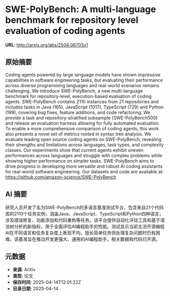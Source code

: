 # SWE-PolyBench: A multi-language benchmark for repository level evaluation of coding agents

**URL**: http://arxiv.org/abs/2504.08703v1

## 原始摘要

Coding agents powered by large language models have shown impressive
capabilities in software engineering tasks, but evaluating their performance
across diverse programming languages and real-world scenarios remains
challenging. We introduce SWE-PolyBench, a new multi-language benchmark for
repository-level, execution-based evaluation of coding agents. SWE-PolyBench
contains 2110 instances from 21 repositories and includes tasks in Java (165),
JavaScript (1017), TypeScript (729) and Python (199), covering bug fixes,
feature additions, and code refactoring. We provide a task and
repository-stratified subsample (SWE-PolyBench500) and release an evaluation
harness allowing for fully automated evaluation. To enable a more comprehensive
comparison of coding agents, this work also presents a novel set of metrics
rooted in syntax tree analysis. We evaluate leading open source coding agents
on SWE-PolyBench, revealing their strengths and limitations across languages,
task types, and complexity classes. Our experiments show that current agents
exhibit uneven performances across languages and struggle with complex problems
while showing higher performance on simpler tasks. SWE-PolyBench aims to drive
progress in developing more versatile and robust AI coding assistants for
real-world software engineering. Our datasets and code are available at:
https://github.com/amazon-science/SWE-PolyBench


## AI 摘要

研究人员开发了名为SWE-PolyBench的多语言基准测试平台，包含来自21个代码库的2110个任务实例，涵盖Java、JavaScript、TypeScript和Python四种语言，涉及错误修复、功能添加和代码重构等任务。该平台提供自动化评估工具和基于语法树分析的新指标，用于全面评估AI编程助手的性能。测试显示当前主流开源编程AI在不同语言和任务复杂度上表现不均，擅长简单任务但处理复杂问题时仍有困难。该基准旨在推动开发更强大、通用的AI编程助手。相关数据和代码已开源。

## 元数据

- **来源**: ArXiv
- **类型**: 论文
- **保存时间**: 2025-04-14T12:01:22Z
- **目录日期**: 2025-04-14
